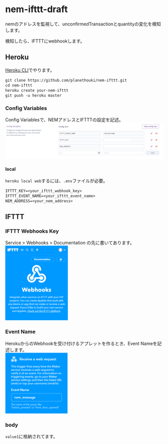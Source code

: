 ﻿# nem-ifttt-draft

nemのアドレスを監視して、unconfirmedTransactionとquantityの変化を検知します。

検知したら、IFTTTにwebhookします。

## Heroku

[Heroku CLI](https://devcenter.heroku.com/articles/getting-started-with-nodejs#set-up)でやります。

```
git clone https://github.com/planethouki/nem-ifttt.git
cd nem-ifttt
heroku create your-nem-ifttt
git push -u heroku master
```

### Config Variables
Config Variablesで、NEMアドレスとIFTTTの設定を記述。  
![Heroku Config Variables Screen](https://github.com/planethouki/images/blob/master/nem-ifttt/nem-ifttt06.png)

#### local
`heroku local web`するには、`.env`ファイルが必要。

```
IFTTT_KEY=<your_ifttt_webhook_key>
IFTTT_EVENT_NAME=<your_ifttt_event_name>
NEM_ADDRESS=<your_nem_address>
```

## IFTTT

### IFTTT Webhooks Key
Service > Webhooks > Documentation の先に書いてあります。  
<img alt="IFTTT Webhooks Key Screen" src="https://github.com/planethouki/images/blob/master/nem-ifttt/nem-ifttt08.PNG" width="199px">

### Event Name
HerokuからのWebhookを受け付けるアプレットを作るとき、Event Nameを記述します。  
<img alt="Event Name Screen" src="https://github.com/planethouki/images/blob/master/nem-ifttt/nem-ifttt07.PNG" width="198px">

### body
`value1`に格納されてます。
